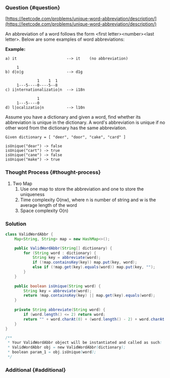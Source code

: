 ### Question {#question}

[https://leetcode.com/problems/unique-word-abbreviation/description/](https://leetcode.com/problems/unique-word-abbreviation/description/)

An abbreviation of a word follows the form &lt;first letter&gt;&lt;number&gt;&lt;last letter&gt;. Below are some examples of word abbreviations:

**Example:**

```
a) it                      --> it    (no abbreviation)

     1
b) d|o|g                   --> d1g

              1    1  1
     1---5----0----5--8
c) i|nternationalizatio|n  --> i18n

              1
     1---5----0
d) l|ocalizatio|n          --> l10n
```

Assume you have a dictionary and given a word, find whether its abbreviation is unique in the dictionary. A word's abbreviation is unique if no other word from the dictionary has the same abbreviation.

```
Given dictionary = [ "deer", "door", "cake", "card" ]

isUnique("dear") -> false
isUnique("cart") -> true
isUnique("cane") -> false
isUnique("make") -> true
```

### Thought Process {#thought-process}

1. Two Map
   1. Use one map to store the abbreviation and one to store the uniqueness
   2. Time complexity O\(nw\), where n is number of string and w is the average length of the word
   3. Space complexity O\(n\)

### Solution

```java
class ValidWordAbbr {
    Map<String, String> map = new HashMap<>();

    public ValidWordAbbr(String[] dictionary) {
        for (String word : dictionary) {
            String key = abbreviate(word);
            if (!map.containsKey(key)) map.put(key, word);
            else if (!map.get(key).equals(word)) map.put(key, "");
        }
    }
    
    public boolean isUnique(String word) {
        String key = abbreviate(word);
        return !map.containsKey(key) || map.get(key).equals(word);
    }
    
    private String abbreviate(String word) {
        if (word.length() <= 2) return word;
        return "" + word.charAt(0) + (word.length() - 2) + word.charAt(word.length() - 1);
    }
}

/**
 * Your ValidWordAbbr object will be instantiated and called as such:
 * ValidWordAbbr obj = new ValidWordAbbr(dictionary);
 * boolean param_1 = obj.isUnique(word);
 */
```

### Additional {#additional}



